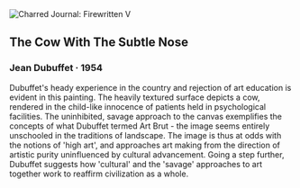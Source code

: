 <div class="artwork-of-the-day">
  <div class="container">
    <div class="img-wrapper">
      <img
        src="https://uploads8.wikiart.org/images/jean-dubuffet/the-cow-with-the-subtle-nose-1954.jpg"
        alt="Charred Journal: Firewritten V" />
    </div>
    <div class="artwork-detail">
      <div class="artwork-origin"> 
        <h2 class="artwork-name">The Cow With The Subtle Nose</h2>
        <h3 class="artist">
          Jean Dubuffet
                    ·  1954
        </h3>
      </div>
      <p class="description">
        <span class="artwork-description-text ng-binding" ng-bind-html="viewModel.ArtworkOfTheDay.Description | unsafe">Dubuffet's heady experience in the country and rejection of art education is evident in this painting. The heavily textured surface depicts a cow, rendered in the child-like innocence of patients held in psychological facilities. The uninhibited, savage approach to the canvas exemplifies the concepts of what Dubuffet termed Art Brut - the image seems entirely unschooled in the traditions of landscape. The image is thus at odds with the notions of 'high art', and approaches art making from the direction of artistic purity uninfluenced by cultural advancement. Going a step further, Dubuffet suggests how 'cultural' and the 'savage' approaches to art together work to reaffirm civilization as a whole. </span>
                        <div class="text-shadow-container" ng-show="showShadow" style=""></div>
      </p>
    </div>
  </div>

</div>
